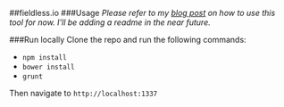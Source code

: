 ##fieldless.io
###Usage
_Please refer to my <a href="http://blog.jimobrien.me/provision-fields-faster-with-fieldless" target="_blank">blog post</a> on how to use this tool for now. I'll be adding a readme in the near future._

###Run locally 
Clone the repo and run the following commands:
- `npm install`
- `bower install`
- `grunt`

Then navigate to `http://localhost:1337`
